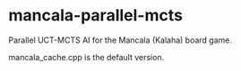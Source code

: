 # mancala-parallel-mcts
Parallel UCT-MCTS AI for the Mancala (Kalaha) board game.

mancala_cache.cpp is the default version.
